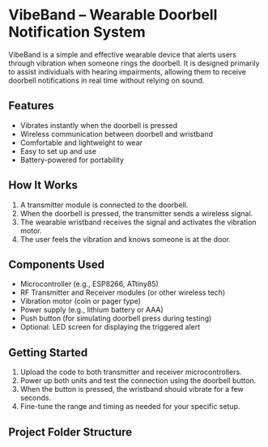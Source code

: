 # VibeBand – Wearable Doorbell Notification System

VibeBand is a simple and effective wearable device that alerts users through vibration when someone rings the doorbell. It is designed primarily to assist individuals with hearing impairments, allowing them to receive doorbell notifications in real time without relying on sound.

## Features

- Vibrates instantly when the doorbell is pressed
- Wireless communication between doorbell and wristband
- Comfortable and lightweight to wear
- Easy to set up and use
- Battery-powered for portability

## How It Works

1. A transmitter module is connected to the doorbell.
2. When the doorbell is pressed, the transmitter sends a wireless signal.
3. The wearable wristband receives the signal and activates the vibration motor.
4. The user feels the vibration and knows someone is at the door.

## Components Used

- Microcontroller (e.g., ESP8266, ATtiny85)
- RF Transmitter and Receiver modules (or other wireless tech)
- Vibration motor (coin or pager type)
- Power supply (e.g., lithium battery or AAA)
- Push button (for simulating doorbell press during testing)
- Optional: LED screen for displaying the triggered alert

## Getting Started

1. Upload the code to both transmitter and receiver microcontrollers.
2. Power up both units and test the connection using the doorbell button.
3. When the button is pressed, the wristband should vibrate for a few seconds.
4. Fine-tune the range and timing as needed for your specific setup.

## Project Folder Structure

